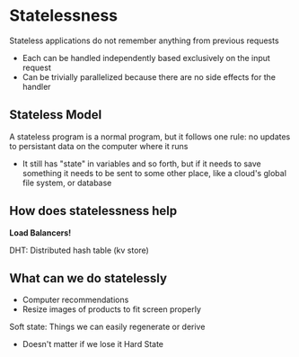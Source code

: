 Statelessness
=========

Stateless applications do not remember anything from previous requests
* Each can be handled independently based exclusively on the input request
* Can be trivially parallelized because there are no side effects for the handler


## Stateless Model

A stateless program is a normal program, but it follows one rule: no updates to persistant data on the computer where it runs
* It still has "state" in variables and so forth, but if it needs to save something it needs to be sent to some other place, like a cloud's global file system, or database

## How does statelessness help
**Load Balancers!**

DHT: Distributed hash table (kv store)

## What can we do statelessly

* Computer recommendations
* Resize images of products to fit screen properly

Soft state: Things we can easily regenerate or derive
* Doesn't matter if we lose it
Hard State
